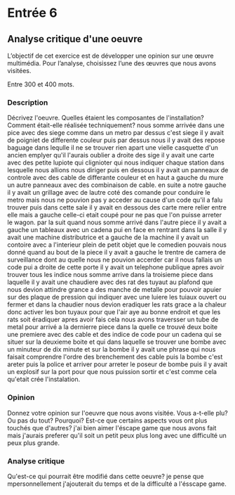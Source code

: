 # Entrée 6
## Analyse critique d'une oeuvre

L’objectif de cet exercice est de développer une opinion sur une œuvre multimédia. Pour l’analyse, choisissez l’une des œuvres que nous avons visitées. 

Entre 300 et 400 mots. 

### Description
Décrivez l'oeuvre. Quelles étaient les composantes de l'installation? Comment était-elle réalisée techniquement? 
nous somme arrivée dans une pice avec des siege comme dans un metro par dessus c'est siege il y avait de poigniet de differente couleur puis par dessus nous il y avait des repose baguage dans lequlle il ne se trouver rien apart une vielle casquette d'un ancien emplyer qu'il l'aurais oublier a droite des sige il y avait une carte avec des petite lupiote qui clignioter qui nous indiquer chaque station dans lesquelle nous allions nous diriger puis en dessous il y avait un panneaux de controle avec des cable de differante couleur et en haut a gauche du mure un autre panneaux avec des combinaison de cable. en suite a notre gauche il y avait un grillage avec de lautre coté des comande pour conduire le metro mais nous ne pouvion pas y acceder au cause d'un code qu'il a falu trouver puis dans cette sale il y avait en dessous des carte mere relier entre elle mais a gauche celle-ci etait coupé pour ne pas que l'on puisse arreter le wagon. par la suit quand nous somme arrivé dans l'autre piece il y avait a gauche un tableaux avec un cadena pui en face en rentrant dans la salle il y avait une machine distributrice et a gauche de la machine il y avait un contoire avec a l'interieur plein de petit objet que le comedien pouvais nous donné quand au bout de la piece il y avait a gauche le trentre de camera de surveillance dont au quelle nous ne pouvion accerder car il nous fallais un code pui a droite de cette porte il y avait un telephone publique apres avoir trouver tous les indice nous somme arrive dans la troisieme piece dans laquelle il y avait une chaudiere avec des rat des tuyaut au plafond que nous devion attindre grance a des manche de metalle pour pouvoir apuier sur des plaque de pression qui indiquer avec une luiere les tuiaux ouvert ou fermer et dans la chaudier nous devion eradiquer les rats grace a la chaleur donc activer les bon tuyaux pour que l'air aye au bonne endroit et que les rats soit éradiquer apres avoir fais cela nous avons traversser un tube de metal pour arrivé a la dernierre piece dans la quelle ce trouvé deux boite une premiere avec des cable et des indice de code pour un cadena qui se situer sur la deuxieme boite et qui dans laquelle se trouver une bombe avec un minuteur de dix minute et sur la bombe il y avait une phrase qui nous faisait comprendre l'ordre des brenchement des cable puis la bombe c'est areter puis la police et arriver pour arreter le poseur de bombe puis il y avait un explosif sur la port pour que nous puission sortir et c'est comme cela qu'etait crée l'instalation.
### Opinion
Donnez votre opinion sur l'oeuvre que nous avons visitée. Vous a-t-elle plu? Ou pas du tout? Pourquoi? Est-ce que certains aspects vous ont plus touchés que d'autres? 
j'ai bien aimer l'éscape game que nous avons fait mais j'aurais preferer qu'il soit un petit peux plus long avec une difficulté un peux plus grande.
### Analyse critique
Qu'est-ce qui pourrait être modifié dans cette oeuvre? 
je pense que mpersonnellement j'ajouterait du temps et de la difficulté a l'ésscape game.
